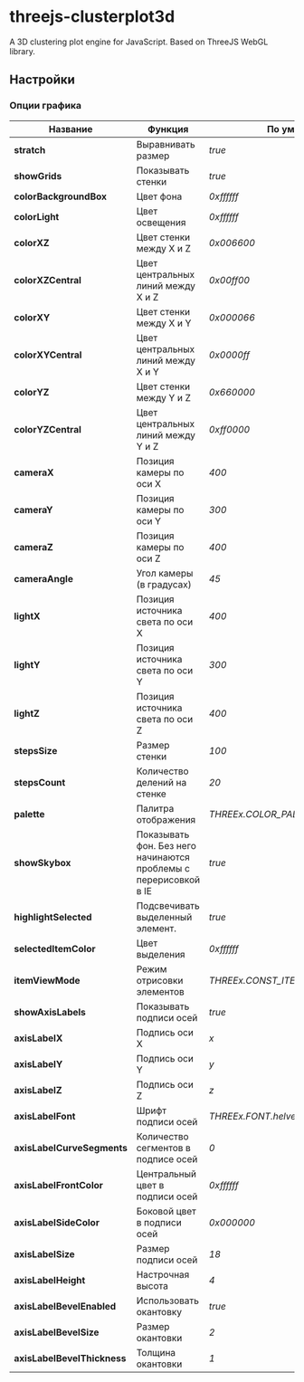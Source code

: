 threejs-clusterplot3d
=====================
A 3D clustering plot engine for JavaScript. Based on ThreeJS WebGL library.

## Настройки
### Опции графика
| Название  | Функция | По умолчанию |
| ----------|---------|--------------|
|**stratch**| Выравнивать размер | *true* |
|**showGrids**| Показывать стенки | *true* |
|**colorBackgroundBox**| Цвет фона | *0xffffff* |
|**colorLight**| Цвет освещения | *0xffffff* |
|**colorXZ**| Цвет стенки между X и Z | *0x006600* |
|**colorXZCentral**| Цвет центральных линий между X и Z | *0x00ff00* |
|**сolorXY**| Цвет стенки между X и Y | *0x000066* |
|**colorXYCentral**| Цвет центральных линий между X и Y | *0x0000ff* |
|**сolorYZ**| Цвет стенки между Y и Z | *0x660000* |
|**colorYZCentral**| Цвет центральных линий между Y и Z | *0xff0000* |
|**cameraX**| Позиция камеры по оси X | *400* |
|**cameraY**| Позиция камеры по оси Y | *300* |
|**cameraZ**| Позиция камеры по оси Z | *400* |
|**cameraAngle**| Угол камеры (в градусах) | *45* |
|**lightX**| Позиция источника света по оси X | *400* |
|**lightY**| Позиция источника света по оси Y | *300* |
|**lightZ**| Позиция источника света по оси Z | *400* |
|**stepsSize**| Размер стенки | *100* |
|**stepsCount**| Количество делений на стенке | *20* |
|**palette**| Палитра отображения | *THREEx.COLOR_PALETTE_TYPE.HSL* |
|**showSkybox**| Показывать фон. Без него начинаются проблемы с перерисовкой в IE | *true* |
|**highlightSelected**| Подсвечивать выделенный элемент. | *true* |
|**selectedItemColor**| Цвет выделения | *0xffffff* |
|**itemViewMode**| Режим отрисовки элементов | *THREEx.CONST_ITEMS_MODE.GEOMETRY* |
|**showAxisLabels**| Показывать подписи осей | *true* |
|**axisLabelX**| Подпись оси X | *x* |
|**axisLabelY**| Подпись оси Y | *y*|
|**axisLabelZ**| Подпись оси Z | *z* |
|**axisLabelFont**| Шрифт подписи осей | *THREEx.FONT.helvetiker* |
|**axisLabelCurveSegments**| Количество сегментов в подписе осей | *0* |
|**axisLabelFrontColor**| Центральный цвет в подписи осей | *0xffffff* |
|**axisLabelSideColor**| Боковой цвет в подписи осей | *0x000000* |
|**axisLabelSize**| Размер подписи осей | *18* |
|**axisLabelHeight**| Настрочная высота | *4* |
|**axisLabelBevelEnabled**| Использовать окантовку | *true* |
|**axisLabelBevelSize**| Размер окантовки | *2* |
|**axisLabelBevelThickness**| Толщина окантовки | *1* |
